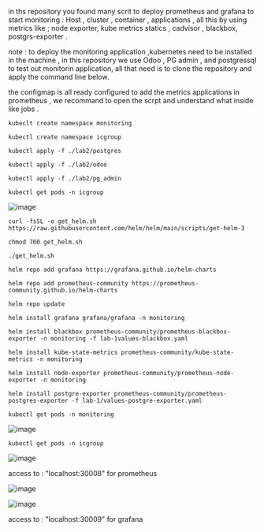 in ths repository you found many scrit to deploy prometheus and grafana to start monitoring : Host , cluster , container , applications , all this by using metrics like ; node exporter, kube metrics statics , cadvisor , blackbox, postgrs-exporter .

note : to deploy the monitoring application ,kubernetes need to be installed in the machine , in this repository we use Odoo , PG admin , and postgressql to test out monitorin application, all that need is to clone the repository and apply the command line below.

the configmap is all ready configured to add the metrics applications in prometheus , we recommand to open the scrpt and understand what inside like jobs . 

 
```kubeclt create namespace monitoring```

```kubectl create namespace icgroup```

```kubectl apply -f ./lab2/postgres```

```kubectl apply -f ./lab2/odoo```

```kubectl apply -f ./lab2/pg_admin```

```kubectl get pods -n icgroup``` 

![image](https://github.com/adda213/monitoring-grafana-prometheus/assets/123883398/46658500-c114-482d-a9ee-60398b5f6be3)

```curl -fsSL -o get_helm.sh https://raw.githubusercontent.com/helm/helm/main/scripts/get-helm-3```

```chmod 700 get_helm.sh```

```./get_helm.sh```

```helm repo add grafana https://grafana.github.io/helm-charts```

```helm repo add prometheus-community https://prometheus-community.github.io/helm-charts```

```helm repo update```

```helm install grafana grafana/grafana -n monitoring```

```helm install blackbox prometheus-community/prometheus-blackbox-exporter -n monitoring -f lab-1values-blackbox.yaml```

```helm install kube-state-metrics prometheus-community/kube-state-metrics -n monitoring```

```helm install node-exporter prometheus-community/prometheus-node-exporter -n monitoring```

```helm install postgre-exporter prometheus-community/prometheus-postgres-exporter -f lab-1/values-postgre-exporter.yaml```

```kubectl get pods -n monitoring```

![image](https://github.com/adda213/monitoring-grafana-prometheus/assets/123883398/a3ef27f0-20bb-421e-b5bd-7b1bdbe8c142)

```kubectl get pods -n icgroup```

![image](https://github.com/adda213/monitoring-grafana-prometheus/assets/123883398/8be6796d-6093-4c5d-a015-fc9996114450)


access to : "localhost:30008" for prometheus

![image](https://github.com/adda213/monitoring-grafana-prometheus/assets/123883398/91f634b9-5a0b-479c-ae27-42b83bc3d080)


![image](https://github.com/adda213/monitoring-grafana-prometheus/assets/123883398/5a105e77-5f69-473c-a323-8d6d4f462ef2)


access to : "localhost:30009" for grafana

